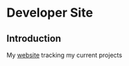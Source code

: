 # Developer Site

## Introduction

My [website](https://jobucaldas.github.io) tracking my current projects
